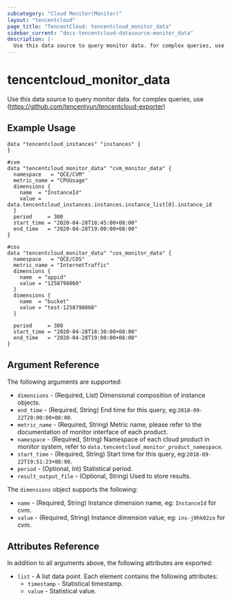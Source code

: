 ```yaml
---
subcategory: "Cloud Monitor(Monitor)"
layout: "tencentcloud"
page_title: "TencentCloud: tencentcloud_monitor_data"
sidebar_current: "docs-tencentcloud-datasource-monitor_data"
description: |-
  Use this data source to query monitor data. for complex queries, use (https://github.com/tencentyun/tencentcloud-exporter)
---
```


# tencentcloud_monitor_data

Use this data source to query monitor data. for complex queries, use (https://github.com/tencentyun/tencentcloud-exporter)

## Example Usage

```hcl
data "tencentcloud_instances" "instances" {
}

#cvm
data "tencentcloud_monitor_data" "cvm_monitor_data" {
  namespace   = "QCE/CVM"
  metric_name = "CPUUsage"
  dimensions {
    name  = "InstanceId"
    value = data.tencentcloud_instances.instances.instance_list[0].instance_id
  }
  period     = 300
  start_time = "2020-04-28T18:45:00+08:00"
  end_time   = "2020-04-28T19:00:00+08:00"
}

#cos
data "tencentcloud_monitor_data" "cos_monitor_data" {
  namespace   = "QCE/COS"
  metric_name = "InternetTraffic"
  dimensions {
    name  = "appid"
    value = "1258798060"
  }
  dimensions {
    name  = "bucket"
    value = "test-1258798060"
  }

  period     = 300
  start_time = "2020-04-28T18:30:00+08:00"
  end_time   = "2020-04-28T19:00:00+08:00"
}
```

## Argument Reference

The following arguments are supported:

* `dimensions` - (Required, List) Dimensional composition of instance objects.
* `end_time` - (Required, String) End time for this query, eg:`2018-09-22T20:00:00+08:00`.
* `metric_name` - (Required, String) Metric name, please refer to the documentation of monitor interface of each product.
* `namespace` - (Required, String) Namespace of each cloud product in monitor system, refer to `data.tencentcloud_monitor_product_namespace`.
* `start_time` - (Required, String) Start time for this query, eg:`2018-09-22T19:51:23+08:00`.
* `period` - (Optional, Int) Statistical period.
* `result_output_file` - (Optional, String) Used to store results.

The `dimensions` object supports the following:

* `name` - (Required, String) Instance dimension name, eg: `InstanceId` for cvm.
* `value` - (Required, String) Instance dimension value, eg: `ins-j0hk02zo` for cvm.

## Attributes Reference

In addition to all arguments above, the following attributes are exported:

* `list` - A list data point. Each element contains the following attributes:
  * `timestamp` - Statistical timestamp.
  * `value` - Statistical value.



